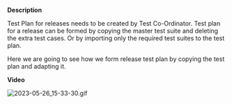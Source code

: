 **Description** 

Test Plan for releases needs to be created by Test Co-Ordinator. Test plan for a release can be formed by copying the master test suite and deleting the extra test cases. Or by importing only the required test suites to the test plan.

Here we are going to see how we form release test plan by copying the test plan and adapting it.

**Video**

![2023-05-26_15-33-30.gif](/.attachments/2023-05-26_15-33-30-0fa205ee-71d9-4909-b598-31dbc48dd52a.gif)